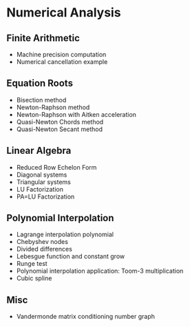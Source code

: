 Numerical Analysis
==================


Finite Arithmetic
-----------------

- Machine precision computation
- Numerical cancellation example


Equation Roots
--------------

- Bisection method
- Newton-Raphson method
- Newton-Raphson with Aitken acceleration
- Quasi-Newton Chords method
- Quasi-Newton Secant method


Linear Algebra
--------------

- Reduced Row Echelon Form
- Diagonal systems
- Triangular systems
- LU Factorization
- PA=LU Factorization


Polynomial Interpolation
------------------------

- Lagrange interpolation polynomial
- Chebyshev nodes
- Divided differences
- Lebesgue function and constant grow
- Runge test
- Polynomial interpolation application: Toom-3 multiplication
- Cubic spline


Misc
----

- Vandermonde matrix conditioning number graph

